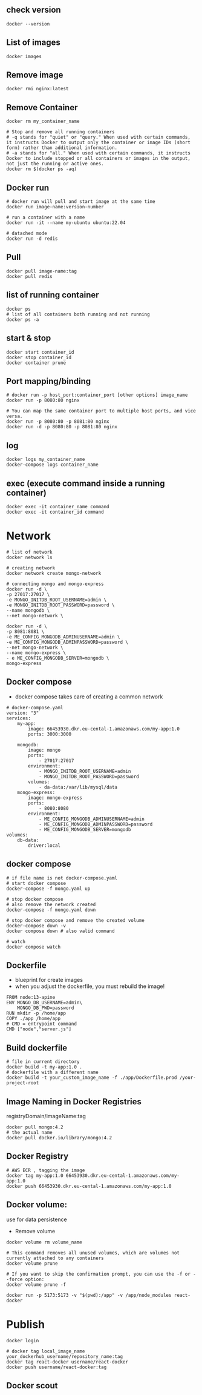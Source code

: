 ## check version
```shell
docker --version
```
## List of images
```shell
docker images
```
## Remove image
```shell
docker rmi nginx:latest
```
## Remove Container
```shell
docker rm my_container_name

# Stop and remove all running containers
# -q stands for "quiet" or "query." When used with certain commands, it instructs Docker to output only the container or image IDs (short form) rather than additional information.
# -a stands for "all." When used with certain commands, it instructs Docker to include stopped or all containers or images in the output, not just the running or active ones.
docker rm $(docker ps -aq)
```

## Docker run 
```shell
# docker run will pull and start image at the same time
docker run image-name:version-number

# run a container with a name
docker run -it --name my-ubuntu ubuntu:22.04

# datached mode
docker run -d redis
```

## Pull
```shell
docker pull image-name:tag
docker pull redis
```

## list of running container
```shell
docker ps
# list of all containers both running and not running
docker ps -a
```

## start & stop
```shell
docker start container_id
docker stop container_id
docker container prune
```
## Port mapping/binding
```shell
# docker run -p host_port:container_port [other options] image_name
docker run -p 8080:80 nginx

# You can map the same container port to multiple host ports, and vice versa.
docker run -p 8080:80 -p 8081:80 nginx
docker run -d -p 8080:80 -p 8081:80 nginx
```

## log
```shell
docker logs my_container_name
docker-compose logs container_name
```

## exec (execute command inside a running container)
```shell
docker exec -it container_name command
docker exec -it container_id command
```

# Network
```shell
# list of network 
docker network ls

# creating network
docker network create mongo-network

# connecting mongo and mongo-express
docker run -d \
-p 27017:27017 \
-e MONGO_INITDB_ROOT_USERNAME=admin \
-e MONGO_INITDB_ROOT_PASSWORD=password \
--name mongodb \
--net mongo-network \

docker run -d \
-p 8081:8081 \
-e ME_CONFIG_MONGODB_ADMINUSERNAME=admin \
-e ME_CONFIG_MONGODB_ADMINPASSWORD=password \
--net mongo-network \
--name mongo-express \
- e ME_CONFIG_MONGODB_SERVER=mongodb \
mongo-express
```

## Docker compose
- docker compose takes care of creating a common network
```shell
# docker-compose.yaml
version: "3"
services: 
    my-app:
        image: 66453930.dkr.eu-cental-1.amazonaws.com/my-app:1.0
        ports: 3000:3000

    mongodb:
        image: mongo
        ports:
            - 27017:27017
        environment:
            - MONGO_INITDB_ROOT_USERNAME=admin
            - MONGO_INITDB_ROOT_PASSWORD=password
        volumes:
            - da-data:/var/lib/mysql/data
    mongo-express:
        image: mongo-express
        ports:
            - 8080:8080
        environment:
            - ME_CONFIG_MONGODB_ADMINUSERNAME=admin
            - ME_CONFIG_MONGODB_ADMINPASSWORD=password
            - ME_CONFIG_MONGODB_SERVER=mongodb
volumes:
    db-data:
        driver:local
```
## docker compose
```shell
# if file name is not docker-compose.yaml
# start docker compose
docker-compose -f mongo.yaml up

# stop docker compose
# also remove the network created
docker-compose -f mongo.yaml down

# stop docker compose and remove the created volume
docker-compose down -v
docker compose down # also valid command

# watch
docker compose watch
```
## Dockerfile
- blueprint for create images
- when you adjust the dockerfile, you must rebuild the image!
```shell
FROM node:13-apine
ENV MONGO_DB_USERNAME=admin\
    MONGO_DB_PWD=password
RUN mkdir -p /home/app
COPY ./app /home/app
# CMD = entrypoint command
CMD ["node","server.js"]
```
## Build dockerfile
```shell
# file in current directory
docker build -t my-app:1.0 .
# dockerfile with a different name
docker build -t your_custom_image_name -f ./app/Dockerfile.prod /your-project-root

```

## Image Naming in Docker Registries
registryDomain/imageName:tag
```shell
docker pull mongo:4.2
# the actual name
docker pull docker.io/library/mongo:4.2
```

## Docker Registry
```shell
# AWS ECR , tagging the image
docker tag my-app:1.0 66453930.dkr.eu-cental-1.amazonaws.com/my-app:1.0
docker push 66453930.dkr.eu-cental-1.amazonaws.com/my-app:1.0
```
## Docker volume: 
use for data persistence
- Remove volume
```shell
docker volume rm volume_name

# This command removes all unused volumes, which are volumes not currently attached to any containers
docker volume prune

# If you want to skip the confirmation prompt, you can use the -f or --force option:
docker volume prune -f

docker run -p 5173:5173 -v "$(pwd):/app" -v /app/node_modules react-docker
```
# Publish
```shell
docker login

# docker tag local_image_name your_dockerhub_username/repository_name:tag
docker tag react-docker username/react-docker
docker push username/react-docker:tag
```

## Docker scout